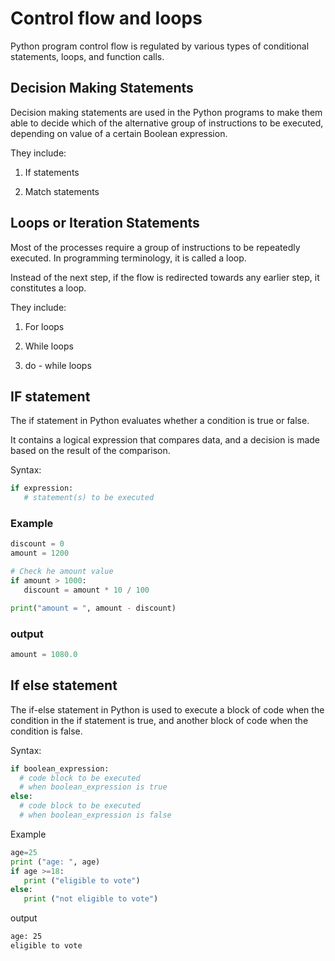 # Control flow and loops

Python program control flow is regulated by various types of conditional statements, loops, and function calls.

## Decision Making Statements
Decision making statements are used in the Python programs to make them able to decide which of the alternative group of instructions to be executed, depending on value of a certain Boolean expression.

They include: 

1. If statements

2. Match statements

## Loops or Iteration Statements

Most of the processes require a group of instructions to be repeatedly executed. In programming terminology, it is called a loop.

Instead of the next step, if the flow is redirected towards any earlier step, it constitutes a loop.

They include:

1. For loops

2. While loops

3. do - while loops


## IF statement

The if statement in Python evaluates whether a condition is true or false.

It contains a logical expression that compares data, and a decision is made based on the result of the comparison.

Syntax:

```python
if expression:
   # statement(s) to be executed
```

### Example

```python
discount = 0
amount = 1200

# Check he amount value
if amount > 1000:
   discount = amount * 10 / 100

print("amount = ", amount - discount)
```

### output

```python
amount = 1080.0
```

## If else statement

The if-else statement in Python is used to execute a block of code when the condition in the if statement is true, and another block of code when the condition is false.

Syntax:

```python
if boolean_expression:
  # code block to be executed
  # when boolean_expression is true
else:
  # code block to be executed
  # when boolean_expression is false
```

Example

```python
age=25
print ("age: ", age)
if age >=18:
   print ("eligible to vote")
else:
   print ("not eligible to vote")
```

output

```bash
age: 25
eligible to vote
```


